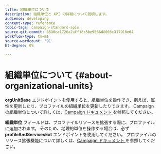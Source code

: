 ```yaml
---
title: 組織単位について
description: 組織単位と API の詳細について説明します。
audience: developing
content-type: reference
topic-tags: campaign-standard-apis
source-git-commit: 6530ca1726a2aff18c5be9566d8008c317918e64
workflow-type: tm+mt
source-wordcount: '91'
ht-degree: 0%

---
```



# 組織単位について {#about-organizational-units}

**orgUnitBase** エンドポイントを使用すると、組織単位を操作でき、例えば、属性を更新したり、プロファイルの組織単位を更新したりできます。 Campaign の組織単位について詳しくは、[Campaign ドキュメント ](https://experienceleague.adobe.com/docs/campaign-standard/using/administrating/users-and-security/organizational-units.html#administrating) を参照してください。

**組織単位** フィールドは、プロファイルリソースを拡張する際に、プロファイルに追加されます。 そのため、地理的単位を操作する場合は、必ず **profileAndServicesExt** エンドポイントを使用してください。 プロファイルのリソース拡張機能について詳しくは、[Campaign ドキュメント ](https://experienceleague.adobe.com/docs/campaign-standard/using/administrating/users-and-security/organizational-units.html#partitioning-profiles) を参照してください。

